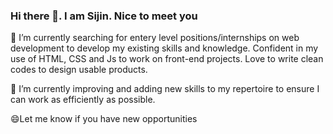 ### Hi there 👋. I am Sijin. Nice to meet you

🔭 I’m currently searching for entery level positions/internships on web development to develop my existing skills and knowledge. Confident in my use of HTML, CSS and Js to work on front-end projects. Love to write clean codes to design usable products.

🌱 I’m currently improving and adding new skills to my repertoire to ensure I can work as efficiently as possible.


😄Let me know if you have new opportunities
<!--
**Sijin35/Sijin35** is a ✨ _special_ ✨ repository because its `README.md` (this file) appears on your GitHub profile.

- 🔭 I’m currently searching for entery level positions/internships on web development to develop my existing skills and knowledge. Confident in my use of HTML, CSS and Js to work on front-end projects. Love to write clean codes to design usable products.
- 🌱 I’m currently learning ...
- 👯 I’m looking to collaborate on ...
- 🤔 I’m looking for help with ...
- 💬 Ask me about ...
- 📫 How to reach me: ...
- 😄 Pronouns: ...
- ⚡ Fun fact: ...
-->
